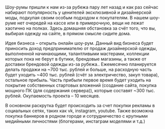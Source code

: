 Шоу-румы пришли к нам из-за рубежа пару лет назад и как раз сейчас набирают популярность у ценителей эксклюзивной и дизайнерской моды, подкупая своим особым подходом к покупателям. В нашем шоу-руме нет очередей на кассе или в примерочную, вещи не лежат хаотично на полках. Здесь домашняя обстановка за счёт того, что вы, выбирая одежду на сайте, в прямом смысле сидите дома.

Идея бизнеса – открыть онлайн шоу-рум. Данный вид бизнеса будет приносить доход предпринимателю от продаж дизайнерской одежды, выполненной начинающими, талантливыми мастерами, коллекции которых пока не берут в бутики, брендовые магазины, а также от доставки брендовой одежды из-за рубежа.. Ежемесячно планируется делать продажи на ~700 тыс. рублей и больше, на расходную часть будет уходить ~400 тыс. рублей (счёт за электричество, закуп товара), остальное прибыль. Часть прибыли первое время будет уходить на покрытие собственных стартовых вложений (создание сайта, покупка мощного ПК (для содержания сервера)), которые составят ~300 тыс. рублей. Окупаемость проекта – 10 месяцев.

В основном раскрутка будет происходить за счет покупки рекламы в социальных сетях, таких как vk, instagram, youtube. Также возможна покупка баннеров в родном городе и сотрудничество с крупными медийными личностями (блогерами, инстаграм моделями и т.д.)

